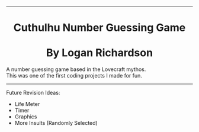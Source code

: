 ***

<h1 align="center"> Cuthulhu Number Guessing Game <br>
<br>
By Logan Richardson </h1>


A number guessing game based in the Lovecraft mythos.<br>
This was one of the first coding projects I made for fun.<br>





***
Future Revision Ideas:<br> 
- Life Meter
- Timer
- Graphics
- More Insults (Randomly Selected) 
